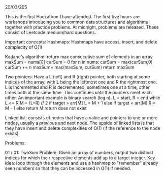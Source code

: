20/03/205

This is the first Hackathon I have attended. The first five hours are workshops introducing you to common data structures and algorithms together with practice problems. 
At midnight, problems are released. These consist of Leetcode medium/hard questions.

Important concepts:
  Hashmaps:
  Hashmaps have access, insert, and delete complecity of O(1)

  Kadane's algorithm: return max consecutive sum of elements in an array
    maxSum = nums[0]
    curSum = 0
    for n in nums:
      curSum = max(curSum,0)
      curSum += n
      maxSum= max(maxSum, curSum)
    return maxSum

  Two pointers: 
  Have a L (left) and R (right) pointer, both starting at some indices of the array, with L being the leftmost one and R the rightmost one. L is incremented and R is decremented, sometimes one at a time, other times both at the same time. This continues until the pointers meet each other.
  An important example is binary search (log n).
    L = start, R = end
    while L <= R 
      M = (L+R) // 2
      if target > arr[M]
        L = M + 1
      else if target < arr[M]
        R = M - 1
      else
        return M
    return does not exist
  
  Linked list: consists of nodes that have a value and pointers to one or more nodes, usually a previous and next node. The upside of linked lists is that they have insert and delete complexities of O(1) (if the reference to the node exists)



Problems:

01 / 01: TwoSum
  Problem: Given an array of numbers, output two distinct indices for which their respective elements add up to a target integer.
  Key idea: loop through the elements and use a hashmap to "remember" already seen numbers so that they can be accessed in O(1) if needed.
